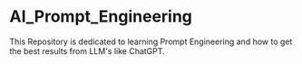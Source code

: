 # AI_Prompt_Engineering
This Repository is dedicated to learning Prompt Engineering and how to get the best results from LLM's like ChatGPT.
